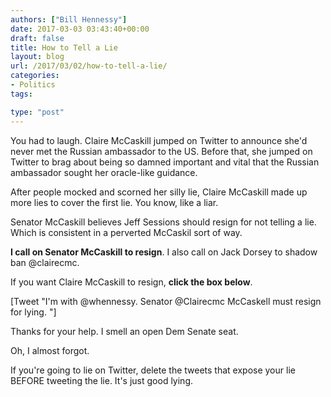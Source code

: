```yaml
---
authors: ["Bill Hennessy"]
date: 2017-03-03 03:43:40+00:00
draft: false
title: How to Tell a Lie
layout: blog
url: /2017/03/02/how-to-tell-a-lie/
categories:
- Politics
tags:

type: "post"
---
```


You had to laugh. Claire McCaskill jumped on Twitter to announce she'd never met the Russian ambassador to the US. Before that, she jumped on Twitter to brag about being so damned important and vital that the Russian ambassador sought her oracle-like guidance.

After people mocked and scorned her silly lie, Claire McCaskill made up more lies to cover the first lie. You know, like a liar.

Senator McCaskill believes Jeff Sessions should resign for not telling a lie. Which is consistent in a perverted McCaskil sort of way.

**I call on Senator McCaskill to resign**. I also call on Jack Dorsey to shadow ban @clairecmc.

If you want Claire McCaskill to resign, **click the box below**.

[Tweet "I'm with @whennessy. Senator @Clairecmc McCaskell must resign for lying. "]

Thanks for your help. I smell an open Dem Senate seat.

Oh, I almost forgot.

If you're going to lie on Twitter, delete the tweets that expose your lie BEFORE tweeting the lie. It's just good lying.
